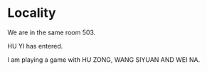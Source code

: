 # Locality

We are in the same room 503.

HU YI has entered.

I am playing a game with HU ZONG, WANG SIYUAN AND WEI NA.
